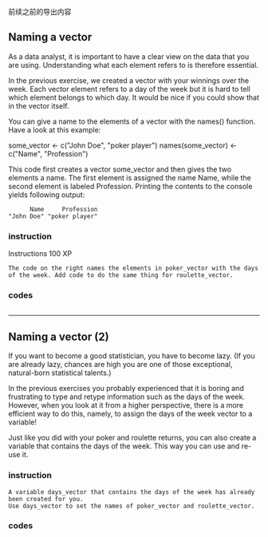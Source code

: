 前续之前的导出内容

## Naming a vector

As a data analyst, it is important to have a clear view on the data that you are using. Understanding what each element refers to is therefore essential.

In the previous exercise, we created a vector with your winnings over the week. Each vector element refers to a day of the week but it is hard to tell which element belongs to which day. It would be nice if you could show that in the vector itself.

You can give a name to the elements of a vector with the names() function. Have a look at this example:

some_vector <- c("John Doe", "poker player")
names(some_vector) <- c("Name", "Profession")

This code first creates a vector some_vector and then gives the two elements a name. The first element is assigned the name Name, while the second element is labeled Profession. Printing the contents to the console yields following output:

          Name     Profession 
    "John Doe" "poker player" 


### instruction
Instructions
100 XP

    The code on the right names the elements in poker_vector with the days of the week. Add code to do the same thing for roulette_vector.

    
### codes
```{r}

```

---


## Naming a vector (2)

If you want to become a good statistician, you have to become lazy. (If you are already lazy, chances are high you are one of those exceptional, natural-born statistical talents.)

In the previous exercises you probably experienced that it is boring and frustrating to type and retype information such as the days of the week. However, when you look at it from a higher perspective, there is a more efficient way to do this, namely, to assign the days of the week vector to a variable!

Just like you did with your poker and roulette returns, you can also create a variable that contains the days of the week. This way you can use and re-use it.

### instruction

    A variable days_vector that contains the days of the week has already been created for you.
    Use days_vector to set the names of poker_vector and roulette_vector.

    
### codes
```{r}

```
